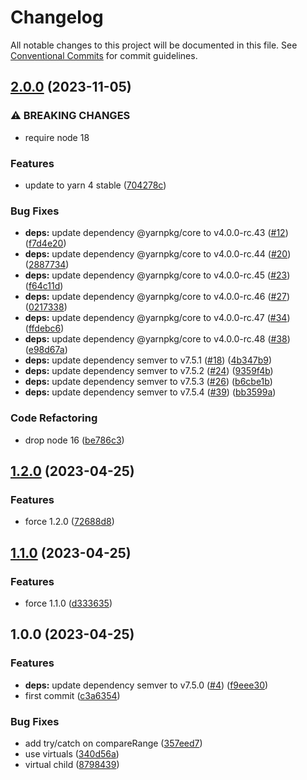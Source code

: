 # Changelog

All notable changes to this project will be documented in this file.
See [Conventional Commits](https://conventionalcommits.org) for commit guidelines.

## [2.0.0](https://github.com/christophehurpeau/yarn-why-duplicate/compare/v1.2.0...v2.0.0) (2023-11-05)


### ⚠ BREAKING CHANGES

* require node 18

### Features

* update to yarn 4 stable ([704278c](https://github.com/christophehurpeau/yarn-why-duplicate/commit/704278c5643a7fcb61704511b921cfa3485d3b04))


### Bug Fixes

* **deps:** update dependency @yarnpkg/core to v4.0.0-rc.43 ([#12](https://github.com/christophehurpeau/yarn-why-duplicate/issues/12)) ([f7d4e20](https://github.com/christophehurpeau/yarn-why-duplicate/commit/f7d4e202efdfa752d00ab834af391dae95896473))
* **deps:** update dependency @yarnpkg/core to v4.0.0-rc.44 ([#20](https://github.com/christophehurpeau/yarn-why-duplicate/issues/20)) ([2887734](https://github.com/christophehurpeau/yarn-why-duplicate/commit/2887734b2e58e1f48827acfef64457105aea940e))
* **deps:** update dependency @yarnpkg/core to v4.0.0-rc.45 ([#23](https://github.com/christophehurpeau/yarn-why-duplicate/issues/23)) ([f64c11d](https://github.com/christophehurpeau/yarn-why-duplicate/commit/f64c11d6cf26972e2cc2230cfbaf580f62543e0a))
* **deps:** update dependency @yarnpkg/core to v4.0.0-rc.46 ([#27](https://github.com/christophehurpeau/yarn-why-duplicate/issues/27)) ([0217338](https://github.com/christophehurpeau/yarn-why-duplicate/commit/021733849c68a20d7d4a57d102e0aa4d58b2bcca))
* **deps:** update dependency @yarnpkg/core to v4.0.0-rc.47 ([#34](https://github.com/christophehurpeau/yarn-why-duplicate/issues/34)) ([ffdebc6](https://github.com/christophehurpeau/yarn-why-duplicate/commit/ffdebc67829c874742628f7b1ca1cda9259716b7))
* **deps:** update dependency @yarnpkg/core to v4.0.0-rc.48 ([#38](https://github.com/christophehurpeau/yarn-why-duplicate/issues/38)) ([e98d67a](https://github.com/christophehurpeau/yarn-why-duplicate/commit/e98d67a81a1e7e844ef6fd0ced0a8e7f84f05f72))
* **deps:** update dependency semver to v7.5.1 ([#18](https://github.com/christophehurpeau/yarn-why-duplicate/issues/18)) ([4b347b9](https://github.com/christophehurpeau/yarn-why-duplicate/commit/4b347b955b6bfdf07c5e4451ac4018cb92fe58ea))
* **deps:** update dependency semver to v7.5.2 ([#24](https://github.com/christophehurpeau/yarn-why-duplicate/issues/24)) ([9359f4b](https://github.com/christophehurpeau/yarn-why-duplicate/commit/9359f4b096230ca238d7d4702c9543871e48d5af))
* **deps:** update dependency semver to v7.5.3 ([#26](https://github.com/christophehurpeau/yarn-why-duplicate/issues/26)) ([b6cbe1b](https://github.com/christophehurpeau/yarn-why-duplicate/commit/b6cbe1b2f48a407e0ef765574636e2c1d4bfdfea))
* **deps:** update dependency semver to v7.5.4 ([#39](https://github.com/christophehurpeau/yarn-why-duplicate/issues/39)) ([bb3599a](https://github.com/christophehurpeau/yarn-why-duplicate/commit/bb3599a7830805e864f5f92180c01bf49ba97efd))


### Code Refactoring

* drop node 16 ([be786c3](https://github.com/christophehurpeau/yarn-why-duplicate/commit/be786c3be71e0a7e676ff96faf57f029739a78c4))


## [1.2.0](https://github.com/christophehurpeau/yarn-why-duplicate/compare/v1.1.0...v1.2.0) (2023-04-25)


### Features

* force 1.2.0 ([72688d8](https://github.com/christophehurpeau/yarn-why-duplicate/commit/72688d83af568ebb83fe8ee261b6ac18adf44f0e))

## [1.1.0](https://github.com/christophehurpeau/yarn-why-duplicate/compare/v1.0.0...v1.1.0) (2023-04-25)


### Features

* force 1.1.0 ([d333635](https://github.com/christophehurpeau/yarn-why-duplicate/commit/d3336353ffe709910577310116dab70dd8f25f5c))

## 1.0.0 (2023-04-25)


### Features

* **deps:** update dependency semver to v7.5.0 ([#4](https://github.com/christophehurpeau/yarn-why-duplicate/issues/4)) ([f9eee30](https://github.com/christophehurpeau/yarn-why-duplicate/commit/f9eee30e153dea0dc8dabb69b2484dd6dd3be0dc))
* first commit ([c3a6354](https://github.com/christophehurpeau/yarn-why-duplicate/commit/c3a6354ae139baffc75c4582af439db4f496329c))


### Bug Fixes

* add try/catch on compareRange ([357eed7](https://github.com/christophehurpeau/yarn-why-duplicate/commit/357eed715012b156d4abd447f9d7232fdc066d72))
* use virtuals ([340d56a](https://github.com/christophehurpeau/yarn-why-duplicate/commit/340d56a8abc6c81b9973ed5ecb80604e6905990b))
* virtual child ([8798439](https://github.com/christophehurpeau/yarn-why-duplicate/commit/8798439ccf4f7ee40292ce9fb734e573a37c1d71))
